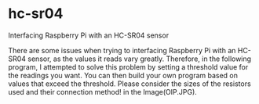 # hc-sr04
Interfacing Raspberry Pi with an HC-SR04 sensor



There are some issues when trying to interfacing Raspberry Pi with an HC-SR04 sensor, as the values it reads vary greatly.
Therefore, in the following program, I attempted to solve this problem by setting a threshold value for the readings you want.
You can then build your own program based on values that exceed the threshold. 
Please consider the sizes of the resistors used and their connection method! in the Image(OIP.JPG).
